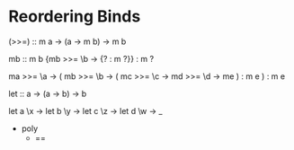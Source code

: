 # Reordering Binds

(>>=) :: m a -> (a -> m b) -> m b

mb :: m b
{mb >>= \b -> {? : m ?}} : m ?

ma >>= \a ->
( mb >>= \b ->
  ( mc >>= \c ->
    md >>= \d ->
    me 
  ) : m e
) : m e

let :: a -> (a -> b) -> b

let a \x ->
let b \y -> 
let c \z -> 
let d \w -> 
_


- poly
  - ==